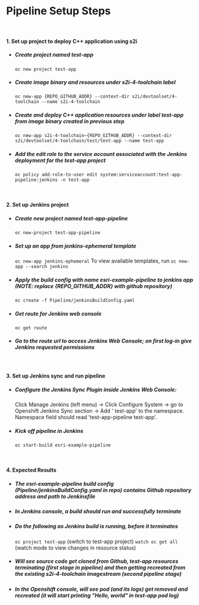 # Pipeline Setup Steps
  
&nbsp;
#### 1.    Set up project to deploy C++ application using s2i

* ##### Create project named test-app

    `oc new project test-app`
    
* ##### Create image binary and resources under s2i-4-toolchain label

    `oc new-app {REPO_GITHUB_ADDR} --context-dir s2i/devtoolset/4-toolchain --name s2i-4-toolchain` 
    
* ##### Create and deploy C++ application resources under label test-app from image binary created in previous step
    `oc new-app s2i-4-toolchain~{REPO_GITHUB_ADDR} --context-dir s2i/devtoolset/4-toolchain/test/test-app --name test-app` 

* ##### Add the edit role to the service account associated with the Jenkins deployment for the test-app project
    `oc policy add-role-to-user edit system:serviceaccount:test-app-pipeline:jenkins -n test-app`

&nbsp;
#### 2. Set up Jenkins project

* ##### Create new project named test-app-pipeline

    `oc new-project test-app-pipeline`
    
* ##### Set up an app from jenkins-ephemeral template

    `oc new-app jenkins-ephemeral`
    To view available templates, run `oc new-app --search jenkins`
    
* ##### Apply the build config with name esri-example-pipeline to jenkins app (NOTE: replace {REPO_GITHUB_ADDR} with github repository)

    `oc create -f Pipeline/jenkinsBuildConfig.yaml` 
    
* ##### Get route for Jenkins web console

    `oc get route` 

* ##### Go to the route url to access Jenkins Web Console; on first log-in give Jenkins requested permissions  
&nbsp;

#### 3. Set up Jenkins sync and run pipeline

* ##### Configure the Jenkins Sync Plugin inside Jenkins Web Console: 

     Click Manage Jenkins (left menu) -> Click Configure System -> go to Openshift Jenkins Sync section -> Add ' test-app' to the namespace. Namespace field should read 'test-app-pipeline test-app'.
    
* ##### Kick off pipeline in Jenkins
    `oc start-build esri-example-pipeline` 

&nbsp;
#### 4. Expected Results

* ##### The esri-example-pipeline build config (Pipeline/jenkinsBuildConfig.yaml in repo) contains Github repository address and path to Jenkinsfile

* ##### In Jenkins console, a build should run and successfully terminate

* ##### Do the following as Jenkins build is running, before it terminates

    `oc project test-app` (switch to test-app project)
    `watch oc get all` (watch mode to view changes in resource status)
    
* ##### Will see source code get cloned from Github, test-app resources terminating (first stage in pipeline) and then getting recreated from the existing s2i-4-toolchain imagestream (second pipeline stage)

* ##### In the Openshift console, will see pod (and its logs) get removed and recreated (it will start printing "Hello, world" in test-app pod log)

 

